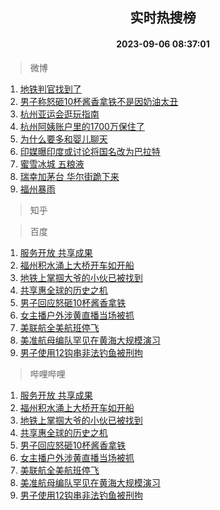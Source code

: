 <div align="center"><h2>实时热搜榜</h2><h4>2023-09-06 08:37:01</h4></div>

> 微博  

1. [地铁判官找到了](https://s.weibo.com/weibo?q=%23%E5%9C%B0%E9%93%81%E5%88%A4%E5%AE%98%E6%89%BE%E5%88%B0%E4%BA%86%23&t=31&band_rank=1&Refer=top)<br />
2. [男子称怒砸10杯酱香拿铁不是因奶油太丑](https://s.weibo.com/weibo?q=%23%E7%94%B7%E5%AD%90%E7%A7%B0%E6%80%92%E7%A0%B810%E6%9D%AF%E9%85%B1%E9%A6%99%E6%8B%BF%E9%93%81%E4%B8%8D%E6%98%AF%E5%9B%A0%E5%A5%B6%E6%B2%B9%E5%A4%AA%E4%B8%91%23&t=31&band_rank=2&Refer=top)<br />
3. [杭州亚运会逛玩指南](https://s.weibo.com/weibo?q=%23%E6%9D%AD%E5%B7%9E%E4%BA%9A%E8%BF%90%E4%BC%9A%E9%80%9B%E7%8E%A9%E6%8C%87%E5%8D%97%23&t=31&band_rank=3&Refer=top)<br />
4. [杭州阿姨账户里的1700万保住了](https://s.weibo.com/weibo?q=%23%E6%9D%AD%E5%B7%9E%E9%98%BF%E5%A7%A8%E8%B4%A6%E6%88%B7%E9%87%8C%E7%9A%841700%E4%B8%87%E4%BF%9D%E4%BD%8F%E4%BA%86%23&t=31&band_rank=4&Refer=top)<br />
5. [为什么要多和婴儿聊天](https://s.weibo.com/weibo?q=%23%E4%B8%BA%E4%BB%80%E4%B9%88%E8%A6%81%E5%A4%9A%E5%92%8C%E5%A9%B4%E5%84%BF%E8%81%8A%E5%A4%A9%23&t=31&band_rank=5&Refer=top)<br />
6. [印媒曝印度或讨论将国名改为巴拉特](https://s.weibo.com/weibo?q=%23%E5%8D%B0%E5%AA%92%E6%9B%9D%E5%8D%B0%E5%BA%A6%E6%88%96%E8%AE%A8%E8%AE%BA%E5%B0%86%E5%9B%BD%E5%90%8D%E6%94%B9%E4%B8%BA%E5%B7%B4%E6%8B%89%E7%89%B9%23&t=31&band_rank=6&Refer=top)<br />
7. [蜜雪冰城 五粮液](https://s.weibo.com/weibo?q=%E8%9C%9C%E9%9B%AA%E5%86%B0%E5%9F%8E%20%E4%BA%94%E7%B2%AE%E6%B6%B2&t=31&band_rank=7&Refer=top)<br />
8. [瑞幸加茅台 华尔街跪下来](https://s.weibo.com/weibo?q=%E7%91%9E%E5%B9%B8%E5%8A%A0%E8%8C%85%E5%8F%B0%20%E5%8D%8E%E5%B0%94%E8%A1%97%E8%B7%AA%E4%B8%8B%E6%9D%A5&t=31&band_rank=8&Refer=top)<br />
9. [福州暴雨](https://s.weibo.com/weibo?q=%E7%A6%8F%E5%B7%9E%E6%9A%B4%E9%9B%A8&t=31&band_rank=9&Refer=top)<br />

> 知乎  


> 百度  

1. [服务开放 共享成果](https://www.baidu.com/s?wd=%E6%9C%8D%E5%8A%A1%E5%BC%80%E6%94%BE+%E5%85%B1%E4%BA%AB%E6%88%90%E6%9E%9C&sa=fyb_news&rsv_dl=fyb_news)<br />
2. [福州积水涌上大桥开车如开船](https://www.baidu.com/s?wd=%E7%A6%8F%E5%B7%9E%E7%A7%AF%E6%B0%B4%E6%B6%8C%E4%B8%8A%E5%A4%A7%E6%A1%A5%E5%BC%80%E8%BD%A6%E5%A6%82%E5%BC%80%E8%88%B9&sa=fyb_news&rsv_dl=fyb_news)<br />
3. [地铁上掌掴大爷的小伙已被找到](https://www.baidu.com/s?wd=%E5%9C%B0%E9%93%81%E4%B8%8A%E6%8E%8C%E6%8E%B4%E5%A4%A7%E7%88%B7%E7%9A%84%E5%B0%8F%E4%BC%99%E5%B7%B2%E8%A2%AB%E6%89%BE%E5%88%B0&sa=fyb_news&rsv_dl=fyb_news)<br />
4. [共享惠全球的历史之机](https://www.baidu.com/s?wd=%E5%85%B1%E4%BA%AB%E6%83%A0%E5%85%A8%E7%90%83%E7%9A%84%E5%8E%86%E5%8F%B2%E4%B9%8B%E6%9C%BA&sa=fyb_news&rsv_dl=fyb_news)<br />
5. [男子回应怒砸10杯酱香拿铁](https://www.baidu.com/s?wd=%E7%94%B7%E5%AD%90%E5%9B%9E%E5%BA%94%E6%80%92%E7%A0%B810%E6%9D%AF%E9%85%B1%E9%A6%99%E6%8B%BF%E9%93%81&sa=fyb_news&rsv_dl=fyb_news)<br />
6. [女主播户外涉黄直播当场被抓](https://www.baidu.com/s?wd=%E5%A5%B3%E4%B8%BB%E6%92%AD%E6%88%B7%E5%A4%96%E6%B6%89%E9%BB%84%E7%9B%B4%E6%92%AD%E5%BD%93%E5%9C%BA%E8%A2%AB%E6%8A%93&sa=fyb_news&rsv_dl=fyb_news)<br />
7. [美联航全美航班停飞](https://www.baidu.com/s?wd=%E7%BE%8E%E8%81%94%E8%88%AA%E5%85%A8%E7%BE%8E%E8%88%AA%E7%8F%AD%E5%81%9C%E9%A3%9E&sa=fyb_news&rsv_dl=fyb_news)<br />
8. [美准航母编队罕见在黄海大规模演习](https://www.baidu.com/s?wd=%E7%BE%8E%E5%87%86%E8%88%AA%E6%AF%8D%E7%BC%96%E9%98%9F%E7%BD%95%E8%A7%81%E5%9C%A8%E9%BB%84%E6%B5%B7%E5%A4%A7%E8%A7%84%E6%A8%A1%E6%BC%94%E4%B9%A0&sa=fyb_news&rsv_dl=fyb_news)<br />
9. [男子使用12钩串非法钓鱼被刑拘](https://www.baidu.com/s?wd=%E7%94%B7%E5%AD%90%E4%BD%BF%E7%94%A812%E9%92%A9%E4%B8%B2%E9%9D%9E%E6%B3%95%E9%92%93%E9%B1%BC%E8%A2%AB%E5%88%91%E6%8B%98&sa=fyb_news&rsv_dl=fyb_news)<br />

> 哔哩哔哩  

1. [服务开放 共享成果](https://www.baidu.com/s?wd=%E6%9C%8D%E5%8A%A1%E5%BC%80%E6%94%BE+%E5%85%B1%E4%BA%AB%E6%88%90%E6%9E%9C&sa=fyb_news&rsv_dl=fyb_news)<br />
2. [福州积水涌上大桥开车如开船](https://www.baidu.com/s?wd=%E7%A6%8F%E5%B7%9E%E7%A7%AF%E6%B0%B4%E6%B6%8C%E4%B8%8A%E5%A4%A7%E6%A1%A5%E5%BC%80%E8%BD%A6%E5%A6%82%E5%BC%80%E8%88%B9&sa=fyb_news&rsv_dl=fyb_news)<br />
3. [地铁上掌掴大爷的小伙已被找到](https://www.baidu.com/s?wd=%E5%9C%B0%E9%93%81%E4%B8%8A%E6%8E%8C%E6%8E%B4%E5%A4%A7%E7%88%B7%E7%9A%84%E5%B0%8F%E4%BC%99%E5%B7%B2%E8%A2%AB%E6%89%BE%E5%88%B0&sa=fyb_news&rsv_dl=fyb_news)<br />
4. [共享惠全球的历史之机](https://www.baidu.com/s?wd=%E5%85%B1%E4%BA%AB%E6%83%A0%E5%85%A8%E7%90%83%E7%9A%84%E5%8E%86%E5%8F%B2%E4%B9%8B%E6%9C%BA&sa=fyb_news&rsv_dl=fyb_news)<br />
5. [男子回应怒砸10杯酱香拿铁](https://www.baidu.com/s?wd=%E7%94%B7%E5%AD%90%E5%9B%9E%E5%BA%94%E6%80%92%E7%A0%B810%E6%9D%AF%E9%85%B1%E9%A6%99%E6%8B%BF%E9%93%81&sa=fyb_news&rsv_dl=fyb_news)<br />
6. [女主播户外涉黄直播当场被抓](https://www.baidu.com/s?wd=%E5%A5%B3%E4%B8%BB%E6%92%AD%E6%88%B7%E5%A4%96%E6%B6%89%E9%BB%84%E7%9B%B4%E6%92%AD%E5%BD%93%E5%9C%BA%E8%A2%AB%E6%8A%93&sa=fyb_news&rsv_dl=fyb_news)<br />
7. [美联航全美航班停飞](https://www.baidu.com/s?wd=%E7%BE%8E%E8%81%94%E8%88%AA%E5%85%A8%E7%BE%8E%E8%88%AA%E7%8F%AD%E5%81%9C%E9%A3%9E&sa=fyb_news&rsv_dl=fyb_news)<br />
8. [美准航母编队罕见在黄海大规模演习](https://www.baidu.com/s?wd=%E7%BE%8E%E5%87%86%E8%88%AA%E6%AF%8D%E7%BC%96%E9%98%9F%E7%BD%95%E8%A7%81%E5%9C%A8%E9%BB%84%E6%B5%B7%E5%A4%A7%E8%A7%84%E6%A8%A1%E6%BC%94%E4%B9%A0&sa=fyb_news&rsv_dl=fyb_news)<br />
9. [男子使用12钩串非法钓鱼被刑拘](https://www.baidu.com/s?wd=%E7%94%B7%E5%AD%90%E4%BD%BF%E7%94%A812%E9%92%A9%E4%B8%B2%E9%9D%9E%E6%B3%95%E9%92%93%E9%B1%BC%E8%A2%AB%E5%88%91%E6%8B%98&sa=fyb_news&rsv_dl=fyb_news)<br />
